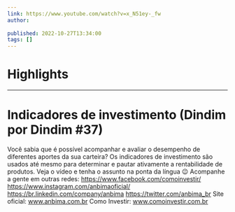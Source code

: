 ```yaml
---
link: https://www.youtube.com/watch?v=x_N51ey-_fw
author: 
   
published: 2022-10-27T13:34:00
tags: []
---
```

# Highlights


---
# Indicadores de investimento (Dindim por Dindim #37)
Você sabia que é possível acompanhar e avaliar o desempenho de diferentes aportes da sua carteira? Os indicadores de investimento são usados até mesmo para determinar e pautar ativamente a rentabilidade de produtos. Veja o vídeo e tenha o assunto na ponta da língua 😉 Acompanhe a gente em outras redes: https://www.facebook.com/comoinvestir/ https://www.instagram.com/anbimaoficial/ https://br.linkedin.com/company/anbima https://twitter.com/anbima_br Site oficial: www.anbima.com.br Como Investir: www.comoinvestir.com.br